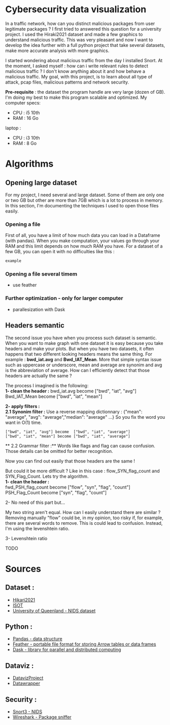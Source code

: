 # Cybersecurity data visualization

In a traffic network, how can you distinct malicious packages from user legitimate packages ? 
I first tried to answered this question for a university project. I used the Hiraki2021 dataset and made a few graphics to understand malicious traffic.
This was very pleasant and now I want to develop the idea further with a full python project that take several datasets, make more accurate analysis with more graphics. 

I started wondering about malicious traffic from the day I installed Snort. At the moment, I asked myself : how can i write relevant rules to detect malicious traffic ?
I don't know anything about it and how behave a malicious traffic. My goal, with this project, is to learn about all type of attack, pcap files, malicious patterns and network security.

**Pre-requisite** : the dataset the program handle are very large (dozen of GB). I'm doing my best to make this program scalable and optimized. 
My computer specs:
- CPU : i5 10th
- RAM : 16 Go

laptop :
- CPU : i3 10th
- RAM : 8 Go


# Algorithms


## Opening large dataset

For my project, I need several and large dataset. Some of them are only one or two GB but other are more than 7GB which is a lot to process in memory. In this section, I'm documenting the techniques I used to open those files easily.

### Opening a file

First of all, you have a limit of how much data you can load in a Dataframe (with pandas). When you make computation, your values go through your RAM and this limit depends on how much RAM you have. For a dataset of a few GB, you can open it with no difficulties like this :
```py
example
``` 


### Opening a file several timem
- use feather


### Further optimization - only for larger computer
- parallesization with Dask

## Headers semantic

The second issue you have when you process such dataset is semantic. When you want to make graph with one dataset it is easy because you take headers and make your plots. But when you have two datasets, it often happens that two different looking headers means the same thing. For example : **bwd_iat.avg** and **Bwd_IAT_Mean**. More that simple syntax issue such as uppercase or underscore, mean and average are synonim and avg is the abbreviation of average. How can I efficiently detect that those headers are actually the same ?

The process I imagined is the following: <br/>
**1- clean the header :** 
    bwd_iat.avg become  ["bwd", "iat", "avg"]
    Bwd_IAT_Mean become ["bwd", "iat", "mean"]

**2- apply filters :** <br/>
    **2.1 Synonim filter :**
    Use a reverse mapping dictionnary : {"mean": "average", "avg": "average","median": "average" ...} 
    So you fix the word you want in O(1) time.

    ["bwd", "iat", "avg"] become  ["bwd", "iat", "average"]
    ["bwd", "iat", "mean"] become ["bwd", "iat", "average"]

   ** 2.2 Grammar filter :**
    Words like flags and flag can cause confusion. Those details can be omitted for better recognition.

Now you can find out easily that those headers are the same !

But could it be more difficult ? Like in this case : flow_SYN_flag_count and SYN_Flag_Count. Lets try the algorithm. <br/>
**1- clean the header :** <br/>
    fwd_PSH_flag_count become ["flow", "syn", "flag", "count"]
    PSH_Flag_Count become ["syn", "flag", "count"]

2- No need of this part but...

My two string aren't equal. How can I easily understand there are similar ? Removing manually "flow" could be, in my opinion, too risky if, for example, there are several words to remove. This is could lead to confusion. Instead, I'm using the levenshtein ratio.

3- Levenshtein ratio

TODO


# Sources
## Dataset :
- [Hikari2021](https://zenodo.org/records/6463389)
- [ISOT](https://onlineacademiccommunity.uvic.ca/isot/datasets/)
- [University of Queenland - NIDS dataset](https://staff.itee.uq.edu.au/marius/NIDS_datasets/)

## Python :
- [Pandas - data structure](https://pandas.pydata.org/pandas-docs/stable/index.html)
- [Feather - portable file format for storing Arrow tables or data frames](https://arrow.apache.org/docs/python/feather.html)
- [Dask - library for parallel and distributed computing](https://docs.dask.org/)

## Dataviz :
- [DatavizProject](https://datavizproject.com/)
- [Datawrapper](https://www.datawrapper.de/)

## Security :
- [Snort3 - NIDS](https://docs.snort.org/welcome)
- [Wireshark - Package sniffer](https://www.wireshark.org/)

